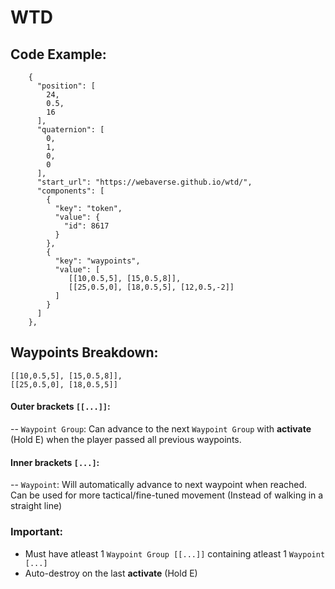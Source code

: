
# WTD

## Code Example:
```-javascript
    {
      "position": [
        24,
        0.5,
        16
      ],
      "quaternion": [
        0,
        1,
        0,
        0
      ],
      "start_url": "https://webaverse.github.io/wtd/",
      "components": [
        {
          "key": "token",
          "value": {
            "id": 8617
          }
        },
        {
          "key": "waypoints",
          "value": [
             [[10,0.5,5], [15,0.5,8]],
             [[25,0.5,0], [18,0.5,5], [12,0.5,-2]]
          ]
        }
      ]
    },
```

## Waypoints Breakdown:

```
[[10,0.5,5], [15,0.5,8]],
[[25,0.5,0], [18,0.5,5]]
```

#### Outer brackets `[[...]]`: 
-- `Waypoint Group`: Can advance to the next `Waypoint Group` with **activate** (Hold E) when the player passed all previous waypoints.

#### Inner brackets `[...]`: 
-- `Waypoint`: Will automatically advance to next waypoint when reached. Can be used for more tactical/fine-tuned movement (Instead of walking in a straight line)

### Important:
- Must have atleast 1 `Waypoint Group [[...]]` containing atleast 1 `Waypoint [...]`
- Auto-destroy on the last **activate** (Hold E)







